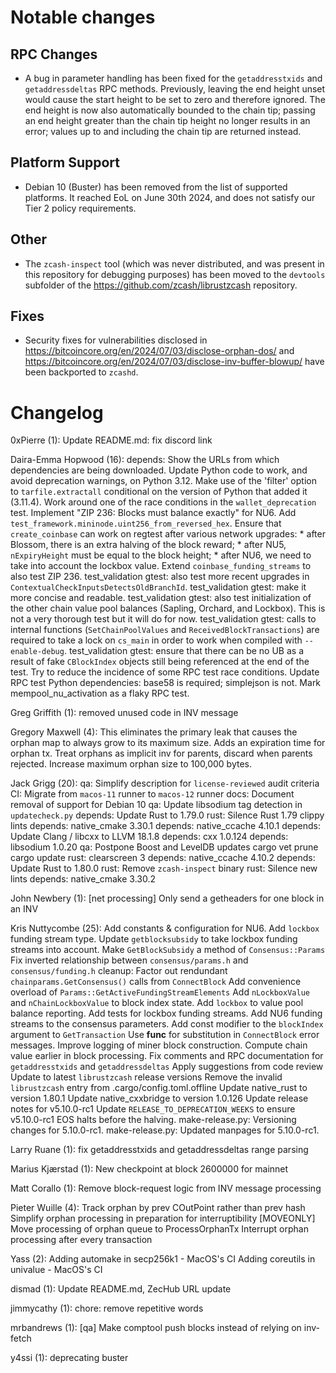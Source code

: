 Notable changes
===============

RPC Changes
-----------

- A bug in parameter handling has been fixed for the `getaddresstxids` and
  `getaddressdeltas` RPC methods. Previously, leaving the end height unset
  would cause the start height to be set to zero and therefore ignored.
  The end height is now also automatically bounded to the chain tip; passing
  an end height greater than the chain tip height no longer results in an
  error; values up to and including the chain tip are returned instead.

Platform Support
----------------

- Debian 10 (Buster) has been removed from the list of supported platforms.
  It reached EoL on June 30th 2024, and does not satisfy our Tier 2 policy
  requirements.

Other
-----

- The `zcash-inspect` tool (which was never distributed, and was present in this
  repository for debugging purposes) has been moved to the `devtools` subfolder
  of the https://github.com/zcash/librustzcash repository.

Fixes
-----

- Security fixes for vulnerabilities disclosed in
  https://bitcoincore.org/en/2024/07/03/disclose-orphan-dos/
  and https://bitcoincore.org/en/2024/07/03/disclose-inv-buffer-blowup/ have
  been backported to `zcashd`.

Changelog
=========

0xPierre (1):
      Update README.md: fix discord link

Daira-Emma Hopwood (16):
      depends: Show the URLs from which dependencies are being downloaded.
      Update Python code to work, and avoid deprecation warnings, on Python 3.12.
      Make use of the 'filter' option to `tarfile.extractall` conditional on the version of Python that added it (3.11.4).
      Work around one of the race conditions in the `wallet_deprecation` test.
      Implement "ZIP 236: Blocks must balance exactly" for NU6.
      Add `test_framework.mininode.uint256_from_reversed_hex`.
      Ensure that `create_coinbase` can work on regtest after various network upgrades: * after Blossom, there is an extra halving of the block reward; * after NU5, `nExpiryHeight` must be equal to the block height; * after NU6, we need to take into account the lockbox value.
      Extend `coinbase_funding_streams` to also test ZIP 236.
      test_validation gtest: also test more recent upgrades in `ContextualCheckInputsDetectsOldBranchId`.
      test_validation gtest: make it more concise and readable.
      test_validation gtest: also test initialization of the other chain value pool balances (Sapling, Orchard, and Lockbox). This is not a very thorough test but it will do for now.
      test_validation gtest: calls to internal functions (`SetChainPoolValues` and `ReceivedBlockTransactions`) are required to take a lock on `cs_main` in order to work when compiled with `--enable-debug`.
      test_validation gtest: ensure that there can be no UB as a result of fake `CBlockIndex` objects still being referenced at the end of the test.
      Try to reduce the incidence of some RPC test race conditions.
      Update RPC test Python dependencies: base58 is required; simplejson is not.
      Mark mempool_nu_activation as a flaky RPC test.

Greg Griffith (1):
      removed unused code in INV message

Gregory Maxwell (4):
      This eliminates the primary leak that causes the orphan map to  always grow to its maximum size.
      Adds an expiration time for orphan tx.
      Treat orphans as implicit inv for parents, discard when parents rejected.
      Increase maximum orphan size to 100,000 bytes.

Jack Grigg (20):
      qa: Simplify description for `license-reviewed` audit criteria
      CI: Migrate from `macos-11` runner to `macos-12` runner
      docs: Document removal of support for Debian 10
      qa: Update libsodium tag detection in `updatecheck.py`
      depends: Update Rust to 1.79.0
      rust: Silence Rust 1.79 clippy lints
      depends: native_cmake 3.30.1
      depends: native_ccache 4.10.1
      depends: Update Clang / libcxx to LLVM 18.1.8
      depends: cxx 1.0.124
      depends: libsodium 1.0.20
      qa: Postpone Boost and LevelDB updates
      cargo vet prune
      cargo update
      rust: clearscreen 3
      depends: native_ccache 4.10.2
      depends: Update Rust to 1.80.0
      rust: Remove `zcash-inspect` binary
      rust: Silence new lints
      depends: native_cmake 3.30.2

John Newbery (1):
      [net processing] Only send a getheaders for one block in an INV

Kris Nuttycombe (25):
      Add constants & configuration for NU6.
      Add `lockbox` funding stream type.
      Update `getblocksubsidy` to take lockbox funding streams into account.
      Make `GetBlockSubsidy` a method of `Consensus::Params`
      Fix inverted relationship between `consensus/params.h` and `consensus/funding.h`
      cleanup: Factor out rendundant `chainparams.GetConsensus()` calls from `ConnectBlock`
      Add convenience overload of `Params::GetActiveFundingStreamElements`
      Add `nLockboxValue` and `nChainLockboxValue` to block index state.
      Add `lockbox` to value pool balance reporting.
      Add tests for lockbox funding streams.
      Add NU6 funding streams to the consensus parameters.
      Add const modifier to the `blockIndex` argument to `GetTransaction`
      Use __func__ for substitution in `ConnectBlock` error messages.
      Improve logging of miner block construction.
      Compute chain value earlier in block processing.
      Fix comments and RPC documentation for `getaddresstxids` and `getaddressdeltas`
      Apply suggestions from code review
      Update to latest `librustzcash` release versions
      Remove the invalid `librustzcash` entry from .cargo/config.toml.offline
      Update native_rust to version 1.80.1
      Update native_cxxbridge to version 1.0.126
      Update release notes for v5.10.0-rc1
      Update `RELEASE_TO_DEPRECATION_WEEKS` to ensure v5.10.0-rc1 EOS halts before the halving.
      make-release.py: Versioning changes for 5.10.0-rc1.
      make-release.py: Updated manpages for 5.10.0-rc1.

Larry Ruane (1):
      fix getaddresstxids and getaddressdeltas range parsing

Marius Kjærstad (1):
      New checkpoint at block 2600000 for mainnet

Matt Corallo (1):
      Remove block-request logic from INV message processing

Pieter Wuille (4):
      Track orphan by prev COutPoint rather than prev hash
      Simplify orphan processing in preparation for interruptibility
      [MOVEONLY] Move processing of orphan queue to ProcessOrphanTx
      Interrupt orphan processing after every transaction

Yass (2):
      Adding automake in secp256k1 - MacOS's CI
      Adding coreutils in univalue - MacOS's CI

dismad (1):
      Update README.md, ZecHub URL update

jimmycathy (1):
      chore: remove repetitive words

mrbandrews (1):
      [qa] Make comptool push blocks instead of relying on inv-fetch

y4ssi (1):
      deprecating buster

